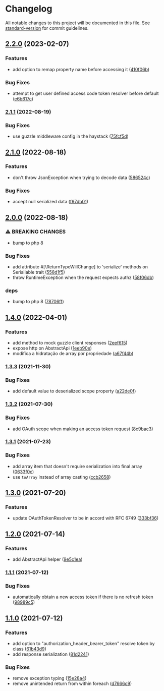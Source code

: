 # Changelog

All notable changes to this project will be documented in this file. See [standard-version](https://github.com/conventional-changelog/standard-version) for commit guidelines.

## [2.2.0](https://github.com/jetimob/http-php-laravel/compare/v2.1.1...v2.2.0) (2023-02-07)


### Features

* add option to remap property name before accessing it ([410f06b](https://github.com/jetimob/http-php-laravel/commit/410f06b236181b92f58bf2e452926ba26be911b5))


### Bug Fixes

* attempt to get user defined access code token resolver before default ([e6b617c](https://github.com/jetimob/http-php-laravel/commit/e6b617c3e38f08b97238181c016af21d277d436f))

### [2.1.1](https://github.com/jetimob/http-php-laravel/compare/v2.1.0...v2.1.1) (2022-08-19)


### Bug Fixes

* use guzzle middleware config in the haystack ([75fcf5d](https://github.com/jetimob/http-php-laravel/commit/75fcf5d3f8fbac1534fcb7599949a9a9bcd1abe4))

## [2.1.0](https://github.com/jetimob/http-php-laravel/compare/v2.0.0...v2.1.0) (2022-08-18)


### Features

* don't throw JsonException when trying to decode data ([586524c](https://github.com/jetimob/http-php-laravel/commit/586524c57cbd31c5a673f86cfbc2ccf7a3d21628))


### Bug Fixes

* accept null serialized data ([f97db01](https://github.com/jetimob/http-php-laravel/commit/f97db010d305ce5b7f102f29813438030ca30927))

## [2.0.0](https://github.com/jetimob/http-php-laravel/compare/v1.4.0...v2.0.0) (2022-08-18)


### ⚠ BREAKING CHANGES

* bump to php 8

### Bug Fixes

* add attribute #[\ReturnTypeWillChange] to 'serialize' methods on Serialiable trait ([558d1f5](https://github.com/jetimob/http-php-laravel/commit/558d1f57e5d9e3a370a090d872dde4dc1318ac57))
* throw RuntimeException when the request expects authz ([58f06db](https://github.com/jetimob/http-php-laravel/commit/58f06dbe2f9ef3c1a9307482f85bd3cc6c6f7861))


### deps

* bump to php 8 ([78706ff](https://github.com/jetimob/http-php-laravel/commit/78706ff883804f59eca809d9fc791855e15cff30))

## [1.4.0](https://github.com/jetimob/http-php-laravel/compare/v1.3.3...v1.4.0) (2022-04-01)


### Features

* add method to mock guzzle client responses ([2eef615](https://github.com/jetimob/http-php-laravel/commit/2eef6151afb1439a1a660cc381f1f588887385af))
* expose http on AbstractApi ([1eeb90e](https://github.com/jetimob/http-php-laravel/commit/1eeb90e69d499bdcee1a7e1d3e70641452f40f5c))
* modifica a hidratação de array por propriedade ([a67f44b](https://github.com/jetimob/http-php-laravel/commit/a67f44bda4b49f29fb08019242cbed915328c28b))

### [1.3.3](https://github.com/jetimob/http-php-laravel/compare/v1.3.2...v1.3.3) (2021-11-30)


### Bug Fixes

* add default value to deserialized scope property ([a22de0f](https://github.com/jetimob/http-php-laravel/commit/a22de0ffd21969d682b8facc2c8ac95562e4b847))

### [1.3.2](https://github.com/jetimob/http-php-laravel/compare/v1.3.1...v1.3.2) (2021-07-30)


### Bug Fixes

* add OAuth scope when making an access token request ([8c9bac3](https://github.com/jetimob/http-php-laravel/commit/8c9bac3ee1c4b1ecf93c5a55d3fa21fbc0f22490))

### [1.3.1](https://github.com/jetimob/http-php-laravel/compare/v1.3.0...v1.3.1) (2021-07-23)


### Bug Fixes

* add array item that doesn't require serialization into final array ([0633f0c](https://github.com/jetimob/http-php-laravel/commit/0633f0ce4f87025eb9976ebb22a53a27a022b2cd))
* use `toArray` instead of array casting ([ccb2658](https://github.com/jetimob/http-php-laravel/commit/ccb2658c4cd3bdfbdef6bb500fc4910628774899))

## [1.3.0](https://github.com/jetimob/http-php-laravel/compare/v1.2.0...v1.3.0) (2021-07-20)


### Features

* update OAuthTokenResolver to be in accord with RFC 6749 ([333bf36](https://github.com/jetimob/http-php-laravel/commit/333bf36dc44f6e4c5c364e0a40b38f765b8d2157))

## [1.2.0](https://github.com/jetimob/http-php-laravel/compare/v1.1.1...v1.2.0) (2021-07-14)


### Features

* add AbstractApi helper ([9e5c1ea](https://github.com/jetimob/http-php-laravel/commit/9e5c1eacac86722345e510a962d2f7678f71af97))

### [1.1.1](https://github.com/jetimob/http-php-laravel/compare/v1.1.0...v1.1.1) (2021-07-12)


### Bug Fixes

* automatically obtain a new access token if there is no refresh token ([98989c5](https://github.com/jetimob/http-php-laravel/commit/98989c56ff13b6c6b86a2d3e65c9aa563931040b))

## [1.1.0](https://github.com/jetimob/http-php-laravel/compare/v0.2.0...v1.1.0) (2021-07-12)


### Features

* add option to "authorization_header_bearer_token" resolve token by class ([61b43d9](https://github.com/jetimob/http-php-laravel/commit/61b43d9ab600e851efc8e48743f48e6cd995eb94))
* add response serialization ([81d2241](https://github.com/jetimob/http-php-laravel/commit/81d2241fa3cb765e488387b41a22314b8d093a42))


### Bug Fixes

* remove exception typing ([15e28a4](https://github.com/jetimob/http-php-laravel/commit/15e28a4cfc3795484866ef8e132647b44f100c29))
* remove unintended return from within foreach ([d7666c9](https://github.com/jetimob/http-php-laravel/commit/d7666c9df6f767c482c463bff76e3770c7637dbf))
